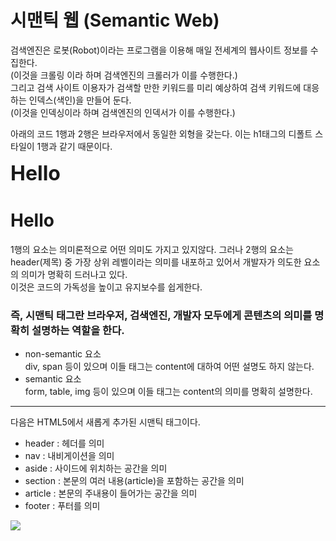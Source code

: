 # 시맨틱 웹 (Semantic Web)

검색엔진은 로봇(Robot)이라는 프로그램을 이용해 매일 전세계의 웹사이트 정보를 수집한다.<br>
(이것을 크롤링 이라 하며 검색엔진의 크롤러가 이를 수행한다.)<br>
그리고 검색 사이트 이용자가 검색할 만한 키워드를 미리 예상하여 검색 키워드에 대응하는 인덱스(색인)을 만들어 둔다.<br>
(이것을 인덱싱이라 하며 검색엔진의 인덱서가 이를 수행한다.)

아래의 코드 1행과 2행은 브라우저에서 동일한 외형을 갖는다.
이는 h1태그의 디폴트 스타일이 1행과 같기 때문이다.

<font size="6"><b>Hello</b></font>
<h1>Hello</h1>

1행의 요소는 의미론적으로 어떤 의미도 가지고 있지않다.
그러나 2행의 요소는 header(제목) 중 가장 상위 레벨이라는 의미를 내포하고 있어서 개발자가 의도한 요소의 의미가 명확히 드러나고 있다. <br>
이것은 코드의 가독성을 높이고 유지보수를 쉽게한다.

### 즉, 시맨틱 태그란 브라우저, 검색엔진, 개발자 모두에게 콘텐츠의 의미를 명확히 설명하는 역할을 한다.

- non-semantic 요소 <br>
div, span 등이 있으며 이들 태그는 content에 대하여 어떤 설명도 하지 않는다.
- semantic 요소 <br>
form, table, img 등이 있으며 이들 태그는 content의 의미를 명확히 설명한다.

<hr>
다음은 HTML5에서 새롭게 추가된 시맨틱 태그이다.

- header : 헤더를 의미
- nav : 내비게이션을 의미
- aside : 사이드에 위치하는 공간을 의미
- section : 본문의 여러 내용(article)을 포함하는 공간을 의미
- article : 본문의 주내용이 들어가는 공간을 의미
- footer : 푸터를 의미

<img src="https://poiemaweb.com/img/building-structure.png">

